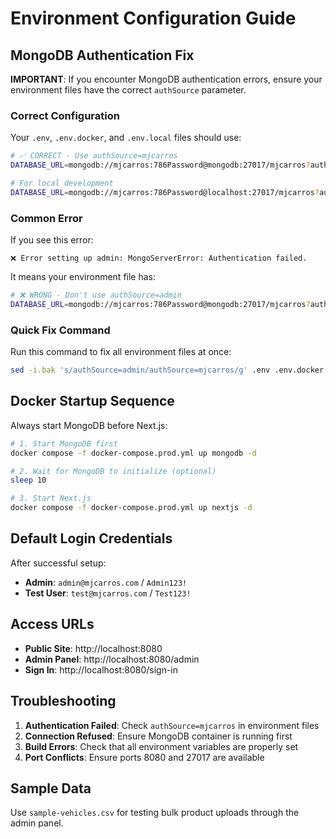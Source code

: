 # Environment Configuration Guide

## MongoDB Authentication Fix

**IMPORTANT**: If you encounter MongoDB authentication errors, ensure your environment files have the correct `authSource` parameter.

### Correct Configuration

Your `.env`, `.env.docker`, and `.env.local` files should use:

```bash
# ✅ CORRECT - Use authSource=mjcarros
DATABASE_URL=mongodb://mjcarros:786Password@mongodb:27017/mjcarros?authSource=mjcarros

# For local development
DATABASE_URL=mongodb://mjcarros:786Password@localhost:27017/mjcarros?authSource=mjcarros
```

### Common Error

If you see this error:
```
❌ Error setting up admin: MongoServerError: Authentication failed.
```

It means your environment file has:
```bash
# ❌ WRONG - Don't use authSource=admin
DATABASE_URL=mongodb://mjcarros:786Password@mongodb:27017/mjcarros?authSource=admin
```

### Quick Fix Command

Run this command to fix all environment files at once:
```bash
sed -i.bak 's/authSource=admin/authSource=mjcarros/g' .env .env.docker .env.local
```

## Docker Startup Sequence

Always start MongoDB before Next.js:

```bash
# 1. Start MongoDB first
docker compose -f docker-compose.prod.yml up mongodb -d

# 2. Wait for MongoDB to initialize (optional)
sleep 10

# 3. Start Next.js
docker compose -f docker-compose.prod.yml up nextjs -d
```

## Default Login Credentials

After successful setup:
- **Admin**: `admin@mjcarros.com` / `Admin123!`
- **Test User**: `test@mjcarros.com` / `Test123!`

## Access URLs

- **Public Site**: http://localhost:8080
- **Admin Panel**: http://localhost:8080/admin
- **Sign In**: http://localhost:8080/sign-in

## Troubleshooting

1. **Authentication Failed**: Check `authSource=mjcarros` in environment files
2. **Connection Refused**: Ensure MongoDB container is running first
3. **Build Errors**: Check that all environment variables are properly set
4. **Port Conflicts**: Ensure ports 8080 and 27017 are available

## Sample Data

Use `sample-vehicles.csv` for testing bulk product uploads through the admin panel.
